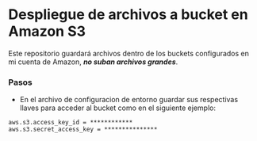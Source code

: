 # Despliegue de archivos a bucket en Amazon S3

Este repositorio guardará archivos dentro de los buckets configurados en mi cuenta de Amazon, ***no suban archivos grandes***.

### Pasos

- En el archivo de configuracion de entorno guardar sus respectivas llaves para acceder al bucket como en el siguiente ejemplo:

~~~
aws.s3.access_key_id = ************
aws.s3.secret_access_key = ***************
~~~

